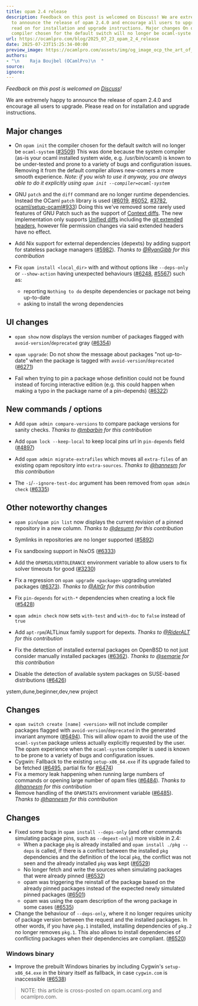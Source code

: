 ```yaml
---
title: opam 2.4 release
description: Feedback on this post is welcomed on Discuss! We are extremely happy
  to announce the release of opam 2.4.0 and encourage all users to upgrade. Please
  read on for installation and upgrade instructions. Major changes On opam init the
  compiler chosen for the default switch will no longer be ocaml-syste...
url: https://ocamlpro.com/blog/2025_07_23_opam_2_4_release
date: 2025-07-23T15:25:34-00:00
preview_image: https://ocamlpro.com/assets/img/og_image_ocp_the_art_of_prog.png
authors:
- "\n    Raja Boujbel (OCamlPro)\n  "
source:
ignore:
---
```


<p><em>Feedback on this post is welcomed on <a href="https://discuss.ocaml.org/t/ann-opam-2-4-0-is-out/16989">Discuss</a>!</em></p>
<p>We are extremely happy to announce the release of opam 2.4.0 and encourage all users to upgrade.
Please read on for installation and upgrade instructions.</p>
<h2>Major changes</h2>
<ul>
<li>
<p>On <code>opam init</code> the compiler chosen for the default switch will no longer be <code>ocaml-system</code> (<a href="https://github.com/ocaml/opam/issues/3509">#3509</a>)
This was done because the system compiler (as-is your ocaml installed system wide, e.g. /usr/bin/ocaml) is known to be under-tested and prone to a variety of bugs and configuration issues.
Removing it from the default compiler allows new-comers a more smooth experience.
<em>Note: if you wish to use it anyway, you are always able to do it explicitly using <code>opam init --compiler=ocaml-system</code></em></p>
</li>
<li>
<p>GNU <code>patch</code> and the <code>diff</code> command are no longer runtime dependencies. Instead the OCaml <code>patch</code> library is used (<a href="https://github.com/ocaml/opam/issues/6019">#6019</a>, <a href="https://github.com/ocaml/opam/issues/6052">#6052</a>, <a href="https://github.com/ocaml/opam/issues/3782">#3782</a>, <a href="https://github.com/ocaml/setup-ocaml/pull/933">ocaml/setup-ocaml#933</a>)
Doing this we've removed some rarely used features of GNU Patch such as the support of <a href="https://www.gnu.org/software/diffutils/manual/html_node/Example-Context.html">Context diffs</a>.
The new implementation only supports <a href="https://www.gnu.org/software/diffutils/manual/html_node/Example-Unified.html">Unified diffs</a> including the <a href="https://git-scm.com/docs/diff-format">git extended headers</a>, however file permission changes via said extended headers have no effect.</p>
</li>
<li>
<p>Add Nix support for external dependencies (depexts) by adding support for stateless package managers (<a href="https://github.com/ocaml/opam/issues/5982">#5982</a>). <em>Thanks to <a href="https://github.com/RyanGibb">@RyanGibb</a> for this contribution</em></p>
</li>
<li>
<p>Fix <code>opam install &lt;local_dir&gt;</code> with and without options like <code>--deps-only</code> or <code>--show-action</code> having unexpected behaviours (<a href="https://github.com/ocaml/opam/issues/6248">#6248</a>, <a href="https://github.com/ocaml/opam/issues/5567">#5567</a>) such as:</p>
<ul>
<li>reporting <code>Nothing to do</code> despite dependencies or package not being up-to-date
</li>
<li>asking to install the wrong dependencies
</li>
</ul>
</li>
</ul>
<h2>UI changes</h2>
<ul>
<li>
<p><code>opam show</code> now displays the version number of packages flagged with <code>avoid-version</code>/<code>deprecated</code> gray (<a href="https://github.com/ocaml/opam/issues/6354">#6354</a>)</p>
</li>
<li>
<p><code>opam upgrade</code>: Do not show the message about packages "not up-to-date" when the package is tagged with <code>avoid-version</code>/<code>deprecated</code> (<a href="https://github.com/ocaml/opam/issues/6271">#6271</a>)</p>
</li>
<li>
<p>Fail when trying to pin a package whose definition could not be found instead of forcing interactive edition (e.g. this could happen when making a typo in the package name of a pin-depends) (<a href="https://github.com/ocaml/opam/issues/6322">#6322</a>)</p>
</li>
</ul>
<h2>New commands / options</h2>
<ul>
<li>
<p>Add <code>opam admin compare-versions</code> to compare package versions for sanity checks. <em>Thanks to <a href="https://github.com/mbarbin">@mbarbin</a> for this contribution</em></p>
</li>
<li>
<p>Add <code>opam lock --keep-local</code> to keep local pins url in <code>pin-depends</code> field (<a href="https://github.com/ocaml/opam/issues/4897">#4897</a>)</p>
</li>
<li>
<p>Add <code>opam admin migrate-extrafiles</code> which moves all <code>extra-files</code> of an existing opam repository into <code>extra-sources</code>. <em>Thanks to <a href="https://github.com/hannesm">@hannesm</a> for this contribution</em></p>
</li>
<li>
<p>The <code>-i</code>/<code>--ignore-test-doc</code> argument has been removed from <code>opam admin check</code> (<a href="https://github.com/ocaml/opam/issues/6335">#6335</a>)</p>
</li>
</ul>
<h2>Other noteworthy changes</h2>
<ul>
<li>
<p><code>opam pin</code>/<code>opam pin list</code> now displays the current revision of a pinned repository in a new column. <em>Thanks to <a href="https://github.com/desumn">@desumn</a> for this contribution</em></p>
</li>
<li>
<p>Symlinks in repositories are no longer supported (<a href="https://github.com/ocaml/opam/issues/5892">#5892</a>)</p>
</li>
<li>
<p>Fix sandboxing support in NixOS (<a href="https://github.com/ocaml/opam/issues/6333">#6333</a>)</p>
</li>
<li>
<p>Add the <code>OPAMSOLVERTOLERANCE</code> environment variable to allow users to fix solver timeouts for good (<a href="https://github.com/ocaml/opam/issues/3230">#3230</a>)</p>
</li>
<li>
<p>Fix a regression on <code>opam upgrade &lt;package&gt;</code> upgrading unrelated packages (<a href="https://github.com/ocaml/opam/issues/6373">#6373</a>). <em>Thanks to <a href="https://github.com/AltGr">@AltGr</a> for this contribution</em></p>
</li>
<li>
<p>Fix <code>pin-depends</code> for <code>with-*</code> dependencies when creating a lock file (<a href="https://github.com/ocaml/opam/issues/5428">#5428</a>)</p>
</li>
<li>
<p><code>opam admin check</code> now sets <code>with-test</code> and <code>with-doc</code> to <code>false</code> instead of <code>true</code></p>
</li>
<li>
<p>Add <code>apt-rpm</code>/ALTLinux family support for depexts. <em>Thanks to <a href="https://github.com/RiderALT">@RiderALT</a> for this contribution</em></p>
</li>
<li>
<p>Fix the detection of installed external packages on OpenBSD to not just consider manually installed packages (<a href="https://github.com/ocaml/opam/issues/6362">#6362</a>). <em>Thanks to <a href="https://github.com/semarie">@semarie</a> for this contribution</em></p>
</li>
<li>
<p>Disable the detection of available system packages on SUSE-based distributions (<a href="https://github.com/ocaml/opam/issues/6426">#6426</a>)</p>
</li>
</ul>
<p>ystem,dune,beginner,dev,new project</p>
<h2>Changes</h2>
<ul>
<li><code>opam switch create [name] &lt;version&gt;</code> will not include compiler packages flagged with <code>avoid-version</code>/<code>deprecated</code> in the generated invariant anymore (<a href="https://github.com/ocaml/opam/pull/6494">#6494</a>). This will allow opam to avoid the use of the <code>ocaml-system</code> package unless actually explicitly requested by the user. The opam experience when the <code>ocaml-system</code> compiler is used is known to be prone to a variety of bugs and configuration issues.
</li>
<li>Cygwin: Fallback to the existing <code>setup-x86_64.exe</code> if its upgrade failed to be fetched (<a href="https://github.com/ocaml/opam/issues/6495">#6495</a>, partial fix for <a href="https://github.com/ocaml/opam/issues/6474">#6474</a>)
</li>
<li>Fix a memory leak happening when running large numbers of commands or opening large number of opam files (<a href="https://github.com/ocaml/opam/issues/6484">#6484</a>). <em>Thanks to <a href="https://github.com/hannesm">@hannesm</a> for this contribution</em>
</li>
<li>Remove handling of the <code>OPAMSTATS</code> environment variable (<a href="https://github.com/ocaml/opam/pull/6485">#6485</a>). <em>Thanks to <a href="https://github.com/hannesm">@hannesm</a> for this contribution</em>
</li>
</ul>
<h2>Changes</h2>
<ul>
<li>Fixed some bugs in <code>opam install --deps-only</code> (and other commands simulating package pins, such as <code>--depext-only</code>) more visible in 2.4:
<ul>
<li>When a package <code>pkg</code> is already installed and <code>opam install ./pkg --deps</code> is called, if there is a conflict between the installed <code>pkg</code> dependencies and the definition of the local <code>pkg</code>, the conflict was not seen and the already installed <code>pkg</code> was kept (<a href="https://github.com/ocaml/opam/issues/6529">#6529</a>)
</li>
<li>No longer fetch and write the sources when simulating packages that were already pinned (<a href="https://github.com/ocaml/opam/issues/6532">#6532</a>)
</li>
<li>opam was triggering the reinstall of the package based on the already pinned packages instead of the expected newly simulated pinned packages (<a href="https://github.com/ocaml/opam/issues/6501">#6501</a>)
</li>
<li>opam was using the opam description of the wrong package in some cases (<a href="https://github.com/ocaml/opam/issues/6535">#6535</a>)
</li>
</ul>
</li>
<li>Change the behaviour of <code>--deps-only</code>, where it no longer requires unicity of package version between the request and the installed packages. In other words, if you have <code>pkg.1</code> installed, installing dependencies of <code>pkg.2</code> no longer removes <code>pkg.1</code>. This also allows to install dependencies of conflicting packages when their dependencies are compliant. (<a href="https://github.com/ocaml/opam/issues/6520">#6520</a>)
</li>
</ul>
<h3>Windows binary</h3>
<ul>
<li>Improve the prebuilt Windows binaries by including Cygwin's <code>setup-x86_64.exe</code> in the binary itself as fallback, in case <code>cygwin.com</code> is inaccessible (<a href="https://github.com/ocaml/opam/issues/6538">#6538</a>)
</li>
</ul>
<blockquote>
<p>NOTE: this article is cross-posted on opam.ocaml.org and ocamlpro.com.</p>
</blockquote>

